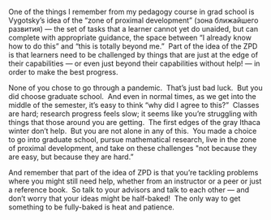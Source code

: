 ---
---

One of the things I remember from my pedagogy course in grad school is
Vygotsky’s idea of the “zone of proximal development” (зона ближайшего
развития) — the set of tasks that a learner cannot yet do unaided, but can
complete with appropriate guidance, the space between “I already know how to do
this” and “this is totally beyond me.”  Part of the idea of the ZPD is that
learners need to be challenged by things that are just at the edge of their
capabilities — or even just beyond their capabilities without help! — in order
to make the best progress.

None of you chose to go through a pandemic.  That’s just bad luck.  But you did
choose graduate school.  And even in normal times, as we get into the middle of
the semester, it’s easy to think “why did I agree to this?”  Classes are hard;
research progress feels slow; it seems like you’re struggling with things that
those around you are getting.  The first edges of the gray Ithaca winter don’t
help.  But you are not alone in any of this.  You made a choice to go into
graduate school, pursue mathematical research, live in the zone of proximal
development, and take on these challenges "not because they are easy, but
because they are hard.”

And remember that part of the idea of ZPD is that you’re tackling problems
where you might still need help, whether from an instructor or a peer or just a
reference book.  So talk to your advisors and talk to each other — and don’t
worry that your ideas might be half-baked!  The only way to get something to be
fully-baked is heat and patience.

